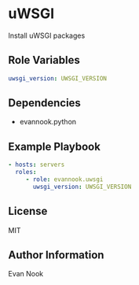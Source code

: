 uWSGI
=====

Install uWSGI packages

Role Variables
--------------

```yaml
uwsgi_version: UWSGI_VERSION
```

Dependencies
------------

- evannook.python

Example Playbook
----------------

```yaml
- hosts: servers
  roles:
     - role: evannook.uwsgi
       uwsgi_version: UWSGI_VERSION
```

License
-------

MIT

Author Information
------------------

Evan Nook
